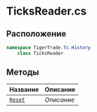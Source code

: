 
# TicksReader.cs
## Расположение
```csharp
namespace TigerTrade.Tc.History  
    class TicksReader
```

## Методы
| Название | Описание |
| --- | --- |
| [`Reset`](./metody/Reset.md) | *Описание* |
